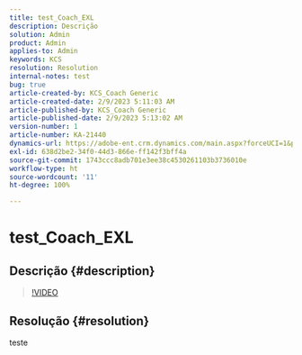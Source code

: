 ```yaml
---
title: test_Coach_EXL
description: Descrição
solution: Admin
product: Admin
applies-to: Admin
keywords: KCS
resolution: Resolution
internal-notes: test
bug: true
article-created-by: KCS_Coach Generic
article-created-date: 2/9/2023 5:11:03 AM
article-published-by: KCS_Coach Generic
article-published-date: 2/9/2023 5:13:02 AM
version-number: 1
article-number: KA-21440
dynamics-url: https://adobe-ent.crm.dynamics.com/main.aspx?forceUCI=1&pagetype=entityrecord&etn=knowledgearticle&id=c779831f-38a8-ed11-aad1-6045bd0067ea
exl-id: 638d2be2-34f0-44d3-866e-ff142f3bff4a
source-git-commit: 1743ccc8adb701e3ee38c4530261103b3736010e
workflow-type: ht
source-wordcount: '11'
ht-degree: 100%

---
```


# test_Coach_EXL

## Descrição {#description}



>[!VIDEO](https://video.tv.adobe.com/v/18696?quality=9&amp;learn=on)




## Resolução {#resolution}


teste
